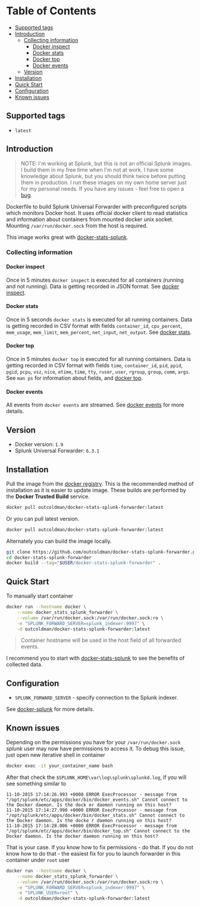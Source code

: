 # Table of Contents

- [Supported tags](#supported-tags)
- [Introduction](#introduction)
    - [Collecting information](#collecting-information)
        - [Docker inspect](#docker-inspect)
        - [Docker stats](#docker-stats)
        - [Docker top](#docker-top)
        - [Docker events](#docker-events)
    - [Version](#version)
- [Installation](#installation)
- [Quick Start](#quick-start)
- [Configuration](#configuration)
- [Known issues](#known-issues)

## Supported tags

- `latest`

## Introduction

> NOTE: I'm working at Splunk, but this is not an official Splunk images.
> I build them in my free time when I'm not at work. I have some knowledge
> about Splunk, but you should think twice before putting them in
> production. I run these images on my own home server just for
> my personal needs. If you have any issues - feel free to open a
> [bug](https://github.com/outcoldman/docker-stats-splunk-forwarder/issues).

Dockerfile to build Splunk Universal Forwarder with preconfigured scripts
which monitors Docker host. It uses official docker client to read statistics
and information about containers from mounted docker unix socket. Mounting
`/var/run/docker.sock` from the host is required.

This image works great with [docker-stats-splunk](https://hub.docker.com/r/outcoldman/docker-stats-splunk/).

### Collecting information

#### Docker inspect

Once in 5 minutes `docker inspect` is executed for all containers (running and
not running). Data is getting recorded in JSON format. See [docker inspect](https://docs.docker.com/reference/commandline/inspect/).

#### Docker stats

Once in 5 seconds `docker stats` is executed for all running containers.
Data is getting recorded in CSV format with fields `container_id`,
`cpu_percent`, `mem_usage`, `mem_limit`, `mem_percent`, `net_input`,
`net_output`. See [docker stats](https://docs.docker.com/reference/commandline/stats/).

#### Docker top

Once in 5 minutes `docker top` is executed for all running containers.
Data is getting recorded in CSV format with fields `time`, `container_id`,
`pid`, `ppid`, `pgid`, `pcpu`, `vsz`, `nice`, `etime`, `time`, `tty`, `ruser`,
`user`, `rgroup`, `group`, `comm`, `args`. See `man ps` for information
about fields, and [docker top](https://docs.docker.com/reference/commandline/top/).

#### Docker events

All events from `docker events` are streamed. See [docker events](https://docs.docker.com/reference/commandline/events/)
for more details.

## Version

- Docker version: `1.9`
- Splunk Universal Forwarder: `6.3.1`

## Installation

Pull the image from the [docker registry](https://registry.hub.docker.com/u/outcoldman/docker-stats-splunk-forwarder/).
This is the recommended method of installation as it is easier to update image.
These builds are performed by the **Docker Trusted Build** service.

```bash
docker pull outcoldman/docker-stats-splunk-forwarder:latest
```

Or you can pull latest version.

```bash
docker pull outcoldman/docker-stats-splunk-forwarder:latest
```

Alternately you can build the image locally.

```bash
git clone https://github.com/outcoldman/docker-stats-splunk-forwarder.git
cd docker-stats-splunk-forwarder
docker build --tag="$USER/docker-stats-splunk-forwarder" .
```

## Quick Start

To manually start container

```bash
docker run --hostname docker \
    --name docker_stats_splunk_forwarder \
    --volume /var/run/docker.sock:/var/run/docker.sock:ro \
    -e "SPLUNK_FORWARD_SERVER=splunk_indexer:9997" \
    -d outcoldman/docker-stats-splunk-forwarder:latest
```

> Container hostname will be used in the host field of all forwarded events.

I recommend you to start with [docker-stats-splunk](https://hub.docker.com/r/outcoldman/docker-stats-splunk/)
to see the benefits of collected data.

## Configuration

- `SPLUNK_FORWARD_SERVER` - specify connection to the Splunk indexer.

See [docker-splunk](https://github.com/outcoldman/docker-splunk) for more details.

## Known issues

Depending on the permissions you have for your `/var/run/docker.sock` *splunk*
user may now have permissions to access it. To debug this issue, just open new
iterative shell in container

```bash
docker exec -it your_container_name bash
```

After that check the `$SPLUNK_HOME\var\log\splunk\splunkd.log`, if you will see
something similar to

```text
11-10-2015 17:14:26.993 +0000 ERROR ExecProcessor - message from "/opt/splunk/etc/apps/docker/bin/docker_events.sh" Cannot connect to the Docker daemon. Is the dock er daemon running on this host?
11-10-2015 17:14:27.990 +0000 ERROR ExecProcessor - message from "/opt/splunk/etc/apps/docker/bin/docker_stats.sh" Cannot connect to the Docker daemon. Is the docke r daemon running on this host?
11-10-2015 17:14:28.006 +0000 ERROR ExecProcessor - message from "/opt/splunk/etc/apps/docker/bin/docker_top.sh" Cannot connect to the Docker daemon. Is the docker daemon running on this host?
```

That is your case. If you know how to fix permissions - do that. If you do not
know how to do that - the easiest fix for you to launch forwarder in this
container under `root` user


```bash
docker run --hostname docker \
    --name docker_stats_splunk_forwarder \
    --volume /var/run/docker.sock:/var/run/docker.sock:ro \
    -e "SPLUNK_FORWARD_SERVER=splunk_indexer:9997" \
    -e "SPLUNK_USER=root" \
    -d outcoldman/docker-stats-splunk-forwarder:latest
```
